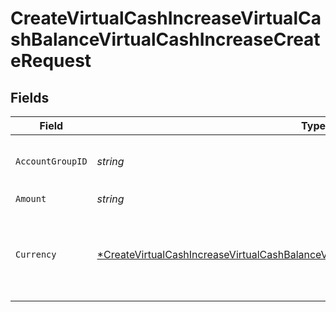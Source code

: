# CreateVirtualCashIncreaseVirtualCashBalanceVirtualCashIncreaseCreateRequest


## Fields

| Field                                                                                                                                                                                                  | Type                                                                                                                                                                                                   | Required                                                                                                                                                                                               | Description                                                                                                                                                                                            |
| ------------------------------------------------------------------------------------------------------------------------------------------------------------------------------------------------------ | ------------------------------------------------------------------------------------------------------------------------------------------------------------------------------------------------------ | ------------------------------------------------------------------------------------------------------------------------------------------------------------------------------------------------------ | ------------------------------------------------------------------------------------------------------------------------------------------------------------------------------------------------------ |
| `AccountGroupID`                                                                                                                                                                                       | *string*                                                                                                                                                                                               | :heavy_check_mark:                                                                                                                                                                                     | Account group unique identifier.                                                                                                                                                                       |
| `Amount`                                                                                                                                                                                               | *string*                                                                                                                                                                                               | :heavy_check_mark:                                                                                                                                                                                     | N/A                                                                                                                                                                                                    |
| `Currency`                                                                                                                                                                                             | [*CreateVirtualCashIncreaseVirtualCashBalanceVirtualCashIncreaseCreateRequestCurrency](../../models/operations/createvirtualcashincreasevirtualcashbalancevirtualcashincreasecreaterequestcurrency.md) | :heavy_minus_sign:                                                                                                                                                                                     | Alphabetic three-letter [ISO 4217](https://en.wikipedia.org/wiki/ISO_4217) currency code.<br/>* EUR - Euro                                                                                             |